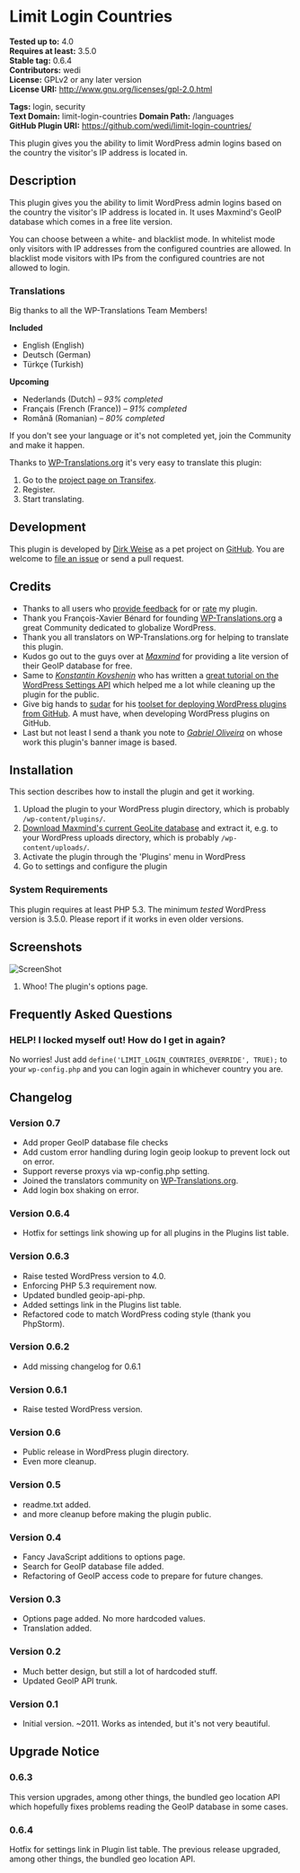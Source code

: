 
# Limit Login Countries #

**Tested up to:** 4.0   
**Requires at least:** 3.5.0   
**Stable tag:** 0.6.4   
**Contributors:** wedi   
**License:** GPLv2 or any later version   
**License URI:** http://www.gnu.org/licenses/gpl-2.0.html   

**Tags:** login, security   
**Text Domain:** limit-login-countries
**Domain Path:** /languages   
**GitHub Plugin URI:** https://github.com/wedi/limit-login-countries/

This plugin gives you the ability to limit WordPress admin logins based on the country the visitor's IP address is located in.


## Description ##
This plugin gives you the ability to limit WordPress admin logins based on the country the visitor's IP address is located in. It uses Maxmind's GeoIP database which comes in a free lite version.

You can choose between a white- and blacklist mode. In whitelist mode only visitors with IP addresses from the configured countries are allowed. In blacklist mode visitors with IPs from the configured countries are not allowed to login.


### Translations ###
Big thanks to all the WP-Translations Team Members!

**Included**

* English (English)
* Deutsch (German)
* Türkçe (Turkish)

**Upcoming**

* Nederlands (Dutch) – *93% completed*
* Français (French (France)) – *91% completed*
* Română (Romanian) – *80% completed*

If you don't see your language or it's not completed yet, join the Community and make it happen.

Thanks to [WP-Translations.org](http://wp-translations.org) it's very easy to translate this plugin:

  1. Go to the [project page on Transifex](https://www.transifex.com/projects/p/limit-login-countries/).
  2. Register.
  3. Start translating.


## Development ##
This plugin is developed by [Dirk Weise](http://www.dirk-weise.de) as a pet project on [GitHub](https://github.com/wedi/limit-login-countries). You are welcome to [file an issue](https://github.com/wedi/limit-login-countries/issues) or send a pull request.


## Credits ##
* Thanks to all users who [provide feedback](http://wordpress.org/support/plugin/limit-login-countries) for or [rate](http://wordpress.org/support/view/plugin-reviews/limit-login-countries) my plugin.
* Thank you François-Xavier Bénard for founding [WP-Translations.org](http://wp-translations.org/) a great Community dedicated to globalize WordPress.
* Thank you all translators on WP-Translations.org for helping to translate this plugin.
* Kudos go out to the guys over at [*Maxmind*](https://www.maxmind.com/) for providing a lite version of their GeoIP database for free.
* Same to [*Konstantin Kovshenin*](http://kovshenin.com/) who has written a [great tutorial on the WordPress Settings API](http://kovshenin.com/2012/the-wordpress-settings-api/) which helped me a lot while cleaning up the plugin for the public.
* Give big hands to [sudar](http://sudarmuthu.com) for his [toolset for deploying WordPress plugins from GitHub](https://github.com/sudar/wp-plugin-in-github). A must have, when developing WordPress plugins on GitHub.
* Last but not least I send a thank you note to [*Gabriel Oliveira*](http://think0.deviantart.com/) on whose work this plugin's banner image is based.


## Installation ##
This section describes how to install the plugin and get it working.

1. Upload the plugin to your WordPress plugin directory, which is probably `/wp-content/plugins/`.
2. [Download Maxmind's current GeoLite database](http://geolite.maxmind.com/download/geoip/database/GeoLiteCity.dat.gz) and extract it, e.g. to your WordPress uploads directory, which is probably `/wp-content/uploads/`.
3. Activate the plugin through the 'Plugins' menu in WordPress
4. Go to settings and configure the plugin

### System Requirements ###
This plugin requires at least PHP 5.3. The minimum *tested* WordPress version is 3.5.0. Please report if it works in even older versions.


## Screenshots ##
![ScreenShot](https://raw.githubusercontent.com/wedi/limit-login-countries/master/assets-wp-repo/screenshot-1.png)
1.  Whoo! The plugin's options page.


## Frequently Asked Questions ##

### HELP! I locked myself out! How do I get in again? ###
No worries! Just add `define('LIMIT_LOGIN_COUNTRIES_OVERRIDE', TRUE);` to your `wp-config.php` and you can login again in whichever country you are.


## Changelog ##

### Version 0.7 ###
* Add proper GeoIP database file checks
* Add custom error handling during login geoip lookup to prevent lock out on error.
* Support reverse proxys via wp-config.php setting.
* Joined the translators community on [WP-Translations.org](http://wp-translations.org).
* Add login box shaking on error.

### Version 0.6.4 ###
* Hotfix for settings link showing up for all plugins in the Plugins list table.

### Version 0.6.3 ###
* Raise tested WordPress version to 4.0.
* Enforcing PHP 5.3 requirement now.
* Updated bundled geoip-api-php.
* Added settings link in the Plugins list table.
* Refactored code to match WordPress coding style (thank you PhpStorm).

### Version 0.6.2 ###
* Add missing changelog for 0.6.1

### Version 0.6.1 ###
* Raise tested WordPress version.

### Version 0.6 ###
* Public release in WordPress plugin directory.
* Even more cleanup.

### Version 0.5 ###
* readme.txt added.
* and more cleanup before making the plugin public.

### Version 0.4 ###
* Fancy JavaScript additions to options page.
* Search for GeoIP database file added.
* Refactoring of GeoIP access code to prepare for future changes.

### Version 0.3 ###
* Options page added. No more hardcoded values.
* Translation added.

### Version 0.2 ###
* Much better design, but still a lot of hardcoded stuff.
* Updated GeoIP API trunk.

### Version 0.1 ###
* Initial version. ~2011. Works as intended, but it's not very beautiful.


## Upgrade Notice ##

### 0.6.3 ###
This version upgrades, among other things, the bundled geo location API which hopefully fixes problems reading the GeoIP database in some cases.

### 0.6.4 ###
Hotfix for settings link in Plugin list table. The previous release upgraded, among other things, the bundled geo location API.

